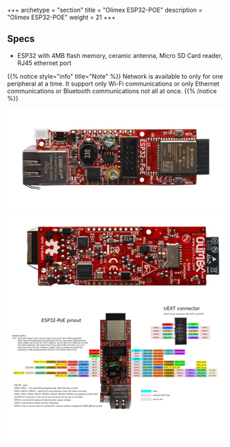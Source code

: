 +++
archetype = "section"
title = "Olimex ESP32-POE"
description =  "Olimex ESP32-POE"
weight = 21
+++



## Specs
* ESP32 with 4MB flash memory, ceramic antenna, Micro SD Card reader, RJ45 ethernet port

{{% notice style="info" title="Note"  %}}
Network is available to only for one peripheral at a time. It support only Wi-Fi communications or only Ethernet communications or Bluetooth  communications not all at once.
{{% /notice %}}

![image](front.png?width=400px)
![image](back.png?width=400px)
![image](pinout.png?width=400px)


